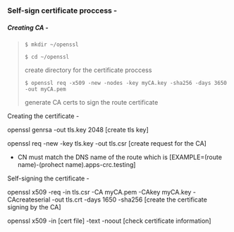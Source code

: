 ### Self-sign certificate proccess -

##### Creating CA -

> `$ mkdir ~/openssl`
>
> `$ cd ~/openssl`
> 
> create directory for the certificate proccess
> 
> `$ openssl req -x509 -new -nodes -key myCA.key -sha256 -days 3650 -out myCA.pem`
> 
> generate CA certs to sign the route certificate

Creating the certificate -

openssl genrsa -out tls.key 2048
[create tls key]

openssl req -new -key tls.key -out tls.csr
[create request for the CA]
* CN must match the DNS name of the route which is [EXAMPLE=(route name)-(prohect name).apps-crc.testing]

Self-signing the certificate -

openssl x509 -req -in tls.csr -CA myCA.pem -CAkey myCA.key -CAcreateserial -out tls.crt -days 1650 -sha256
[create the certificate signing by the CA]

openssl x509 -in [cert file] -text -noout
[check certificate information]
